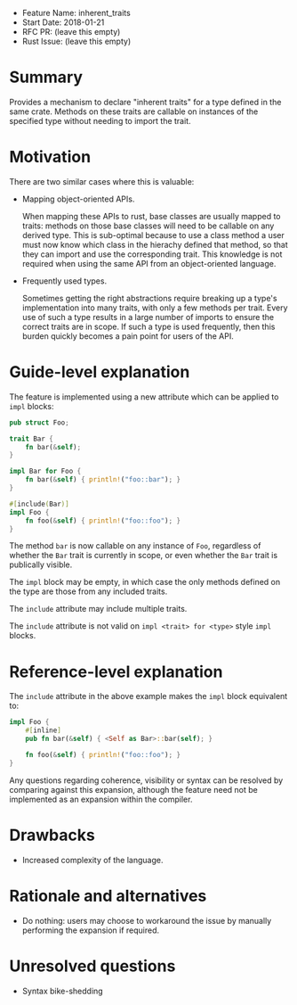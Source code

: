 - Feature Name: inherent_traits
- Start Date: 2018-01-21
- RFC PR: (leave this empty)
- Rust Issue: (leave this empty)

# Summary
[summary]: #summary

Provides a mechanism to declare "inherent traits" for a type defined in the same crate. Methods on these traits are callable on instances
of the specified type without needing to import the trait.

# Motivation
[motivation]: #motivation

There are two similar cases where this is valuable:

- Mapping object-oriented APIs.

  When mapping these APIs to rust, base classes are usually mapped to traits: methods on those base classes will need to be callable on any
  derived type. This is sub-optimal because to use a class method a user must now know which class in the hierachy defined that
  method, so that they can import and use the corresponding trait. This knowledge is not required when using the same API from an
  object-oriented language.

- Frequently used types.

  Sometimes getting the right abstractions require breaking up a type's implementation into many traits, with only a few methods per
  trait. Every use of such a type results in a large number of imports to ensure the correct traits are in scope. If such a type is used
  frequently, then this burden quickly becomes a pain point for users of the API.

# Guide-level explanation
[guide-level-explanation]: #guide-level-explanation

The feature is implemented using a new attribute which can be applied to `impl` blocks:

```rust
pub struct Foo;

trait Bar {
    fn bar(&self);
}

impl Bar for Foo {
    fn bar(&self) { println!("foo::bar"); }
}

#[include(Bar)]
impl Foo {
    fn foo(&self) { println!("foo::foo"); }
}
```

The method `bar` is now callable on any instance of `Foo`, regardless of whether the `Bar` trait is currently in scope, or even whether
the `Bar` trait is publically visible.

The `impl` block may be empty, in which case the only methods defined on the type are those from any included traits.

The `include` attribute may include multiple traits.

The `include` attribute is not valid on `impl <trait> for <type>` style `impl` blocks.

# Reference-level explanation
[reference-level-explanation]: #reference-level-explanation

The `include` attribute in the above example makes the `impl` block equivalent to:

```rust
impl Foo {
    #[inline]
    pub fn bar(&self) { <Self as Bar>::bar(self); }

    fn foo(&self) { println!("foo::foo"); }
}
```

Any questions regarding coherence, visibility or syntax can be resolved by comparing against this expansion, although the feature need not
be implemented as an expansion within the compiler.

# Drawbacks
[drawbacks]: #drawbacks

- Increased complexity of the language.

# Rationale and alternatives
[alternatives]: #alternatives

- Do nothing: users may choose to workaround the issue by manually performing the expansion if required.

# Unresolved questions
[unresolved]: #unresolved-questions

- Syntax bike-shedding
